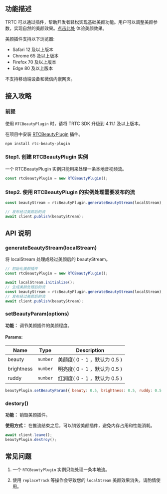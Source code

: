## 功能描述

TRTC 可以通过插件，帮助开发者轻松实现基础美颜功能。用户可以调整美颜参数，实现自然的美颜效果。[点击此处](https://web.sdk.qcloud.com/trtc/webrtc/test/latest/beauty/index.html) 体验美颜效果。

美颜插件支持以下浏览器:
- Safari 12 及以上版本
- Chrome 65 及以上版本
- Firefox 70 及以上版本
- Edge 80 及以上版本

不支持移动端设备和微信内嵌网页。

## 接入攻略

### 前提

使用 `RTCBeautyPlugin` 时，请将 TRTC SDK 升级到 4.11.1 及以上版本。

在项目中安装 [RTCBeautyPlugin](https://www.npmjs.com/package/rtc-beauty-plugin) 插件。

```shell
npm install rtc-beauty-plugin
```

### Step1. 创建 RTCBeautyPlugin 实例
一个 RTCBeautyPlugin 实例只能用来处理一条本地音视频流。

```javascript
const rtcBeautyPlugin = new RTCBeautyPlugin();
```

### Step2. 使用 RTCBeautyPlugin 的实例处理需要发布的流

```javascript
const beautyStream = rtcBeautyPlugin.generateBeautyStream(localStream);

// 发布经过美颜后的流
await client.publish(beautyStream);
```

## API 说明

### generateBeautyStream(localStream)

将 localStream 处理成经过美颜后的 beautyStream。

```javascript
// 初始化美颜插件
const rtcBeautyPlugin = new RTCBeautyPlugin();

await localStream.initialize();
// 生成美颜处理后的流
const beautyStream = rtcBeautyPlugin.generateBeautyStream(localStream);
// 发布经过美颜后的流
await client.publish(beautyStream);
```

### setBeautyParam(options)
**功能：** 调节美颜插件的美颜程度。

#### Params:

| Name   | Type      | Description     |
|--------|-----------|-----------------|
| beauty    | `number`   | 美颜度( 0 - 1 ，默认为 0.5 )     |
| brightness   | `number` | 明亮度( 0 - 1 ，默认为 0.5 )      |
| ruddy  | `number`  | 红润度( 0 - 1 ，默认为 0.5 )    |

```javascript
beautyPlugin.setBeautyParam({ beauty: 0.5, brightness: 0.5, ruddy: 0.5 });
```

### destory()
**功能：** 销毁美颜插件。

**使用方式：** 在推流结束之后，可以销毁美颜插件，避免内存占用和性能消耗。

```javascript
await client.leave();
beautyPlugin.destroy();
```

## 常见问题
1. 一个 `RTCBeautyPlugin` 实例只能处理一条本地流。

2. 使用 `replaceTrack` 等操作会导致您的 `localStream` 美颜效果消失，请酌情使用。
